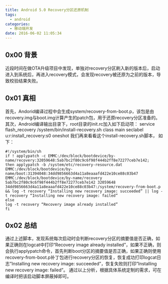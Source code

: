 ```yaml
---
title: Android 5.0 Recovery分区还原机制
tags:
  - android
categories:
  - 移动端开发
date: 2016-06-02 11:05:34
---
```


0x00 背景
-------

近段时间在做OTA升级项目中发现，单独对recovery分区刷入新的版本后，启动进入到系统后，再进入recovery模式，会发现recovery被还原为之前的版本，导致校验结果失败。

0x01 真相
-------

首先，Andorid编译过程中会生成system/recovery-from-boot.p，该包是由recovery.img与boot.img计算产生的patch包，用于还原recovery分区准备的。 
其次，Android编译输出目录下，root目录的init.rc加入如下启动项： service flash\_recovery /system/bin/install-recovery.sh class main seclabel u:r:install\_recovery:s0 oneshot 我们再来看看这个install-recovery.sh脚本，
如下： 
```
#!/system/bin/sh 
if ! applypatch -c EMMC:/dev/block/bootdevice/by-name/recovery:32059648:5ab7bc2f80c9c6f98f444b2ff8e72277ceb7e142; 
then applypatch -b /system/etc/recovery-resource.dat EMMC:/dev/block/bootdevice/by-name/boot:31394048:34dd9856663d4a11a8eaaafd422e10ce88c03b47 EMMC:/dev/block/bootdevice/by-name/recovery 5ab7bc2f80c9c6f98f444b2ff8e72277ceb7e142 32059648 34dd9856663d4a11a8eaaafd422e10ce88c03b47:/system/recovery-from-boot.p && log -t recovery “Installing new recovery image: succeeded” || log -t recovery “Installing new recovery image: failed” 
else 
log -t recovery “Recovery image already installed” 
fi
```
0x02 总结
-------

通过上述脚本，发现系统每次启动时会判断recovery分区的摘要值是否正确，如果正确则在logcat中打印“Recovery image already installed”，如果不正确，则会执行applypatch命令，首先判断boot分区的摘要值是否正确，如果正确则使用recovery-from-boot.p补丁包进行recovery分区的恢复，恢复成功打印logcat日志”Installing new recovery image: succeeded”，恢复失败则打印”Installing new recovery image: failed”。 通过以上分析，根据具体系统定制的需求，可在编译时把该启动脚本屏蔽掉即可。
